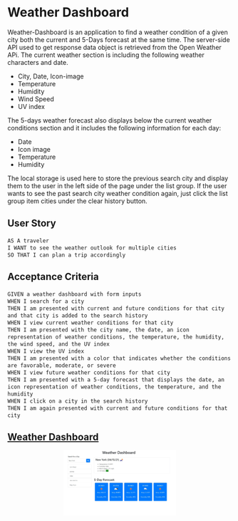 # Weather Dashboard

Weather-Dashboard is an application to find a weather condition of a given city both the current and 5-Days forecast at the same time. The server-side API used to get response data object is retrieved from the Open Weather APi. The current weather section is including the following weather characters and date.

<ul>
  <li>City, Date, Icon-image</li>
  <li>Temperature</li>
  <li>Humidity</li>
  <li>Wind Speed</li>
  <li>UV index</li>
</ul>

The 5-days weather forecast also displays below the current weather conditions section and it includes the following information for each day:

<ul>
  <li>Date</li>
  <li>Icon image</li>
  <li>Temperature</li>
  <li>Humidity</li>
</ul>


The local storage is used here to store the previous search city and display them to the user in the left side of the page under the list group. If the user wants to see the past search city weather condition again, just click the list group item cities under the clear history button.

## User Story

```
AS A traveler
I WANT to see the weather outlook for multiple cities
SO THAT I can plan a trip accordingly
```

## Acceptance Criteria

```
GIVEN a weather dashboard with form inputs
WHEN I search for a city
THEN I am presented with current and future conditions for that city and that city is added to the search history
WHEN I view current weather conditions for that city
THEN I am presented with the city name, the date, an icon representation of weather conditions, the temperature, the humidity, the wind speed, and the UV index
WHEN I view the UV index
THEN I am presented with a color that indicates whether the conditions are favorable, moderate, or severe
WHEN I view future weather conditions for that city
THEN I am presented with a 5-day forecast that displays the date, an icon representation of weather conditions, the temperature, and the humidity
WHEN I click on a city in the search history
THEN I am again presented with current and future conditions for that city
```

<h2><a href="https://zahra315.github.io/weather-app/">Weather Dashboard</a></h2>
<p align="center">
  <img src="https://github.com/zahra315/weather-app/blob/main/assets/img/01.jpg" width="50%">
</p>
